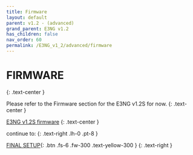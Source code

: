 ```yaml
---
title: Firmware
layout: default
parent: v1.2 - (advanced)
grand_parent: E3NG v1.2
has_children: false
nav_order: 60
permalink: /E3NG_v1_2/advanced/firmware
---
```

# FIRMWARE
{: .text-center }

Please refer to the Firmware section for the E3NG v1.2S for now.
{: .text-center }

[E3NG v1.2S firmware]
{: .text-center }


continue to:
{: .text-right .lh-0 .pt-8 }

[FINAL SETUP]{: .btn .fs-6 .fw-300 .text-yellow-300 }
{: .text-right }

[E3NG v1.2S firmware]: https://rh3d.xyz/E3NG_v1_2/standard/firmware
[FINAL SETUP]: https://rh3d.xyz/E3NG_v1_2/final_setup
